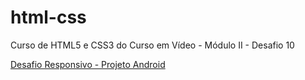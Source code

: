 # html-css
 Curso de HTML5 e CSS3 do Curso em Vídeo - Módulo II - Desafio 10

 

<a href="https://viniciusm0raes.github.io/projeto-android/index.html"> Desafio Responsivo - Projeto Android</a>